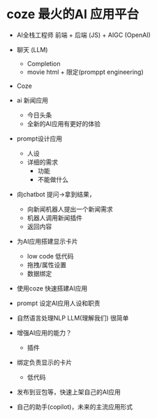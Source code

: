 # coze 最火的AI 应用平台

- AI全栈工程师
    前端 + 后端 (JS) + AIGC   (OpenAI)

- 聊天 (LLM)
    - Completion
    - movie html + 限定(promppt engineering)


- Coze 

- ai 新闻应用
    - 今日头条
    - 全新的AI应用有更好的体验
    
- prompt设计应用 
    - 人设  
    - 详细的需求
        - 功能
        - 不能做什么
- 向chatbot 提问->拿到结果，
    - 向新闻机器人提出一个新闻需求
    - 机器人调用新闻插件 
    - 返回内容

- 为AI应用搭建显示卡片
    - low code 低代码
    - 拖拽/属性设置
    - 数据绑定

- 使用coze 快速搭建AI应用
- prompt 设定AI应用人设和职责
- 自然语言处理NLP LLM(理解我们) 很简单
- 增强AI应用的能力？
    - 插件
- 绑定负责显示的卡片
    - 低代码
- 发布到豆包等，快速上架自己的AI应用
- 自己的助手(copilot)，未来的主流应用形式